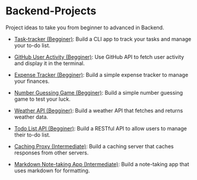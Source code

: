 # Backend-Projects
Project ideas to take you from beginner to advanced in Backend.

- [Task-tracker (Begginer)](https://roadmap.sh/projects/task-tracker): Build a CLI app to track your tasks and manage your to-do list.

- [GitHub User Activity (Begginer)](https://roadmap.sh/projects/github-user-activity): Use GitHub API to fetch user activity and display it in the terminal.

- [Expense Tracker (Begginer)](https://roadmap.sh/projects/expense-tracker): Build a simple expense tracker to manage your finances.

- [Number Guessing Game (Begginer)](https://roadmap.sh/projects/number-guessing-game): Build a simple number guessing game to test your luck.

- [Weather API (Begginer)](https://roadmap.sh/projects/weather-api-wrapper-service): Build a weather API that fetches and returns weather data.

- [Todo List API (Begginer)](https://roadmap.sh/projects/todo-list-api): Build a RESTful API to allow users to manage their to-do list.

- [Caching Proxy (Intermediate)](https://roadmap.sh/projects/caching-server): Build a caching server that caches responses from other servers.

- [Markdown Note-taking App (Intermediate)](https://roadmap.sh/projects/markdown-note-taking-app): Build a note-taking app that uses markdown for formatting.
